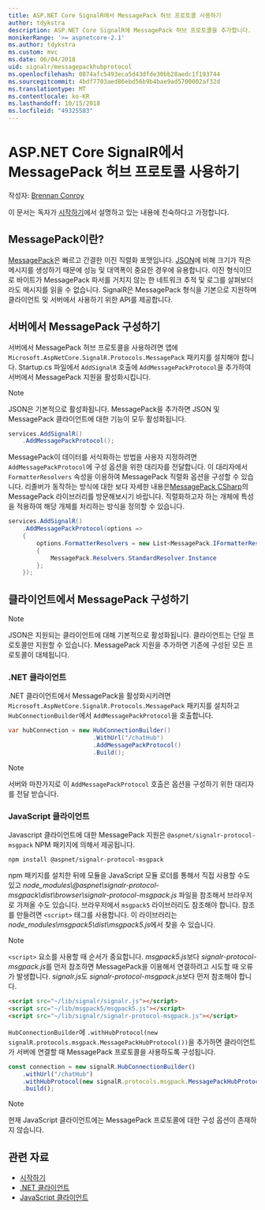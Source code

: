```yaml
---
title: ASP.NET Core SignalR에서 MessagePack 허브 프로토콜 사용하기
author: tdykstra
description: ASP.NET Core SignalR에 MessagePack 허브 프로토콜을 추가합니다.
monikerRange: '>= aspnetcore-2.1'
ms.author: tdykstra
ms.custom: mvc
ms.date: 06/04/2018
uid: signalr/messagepackhubprotocol
ms.openlocfilehash: 0874afc5493eca5d43dfde30bb28aedc1f193744
ms.sourcegitcommit: 4bdf7703aed86ebd56b9b4bae9ad5700002af32d
ms.translationtype: MT
ms.contentlocale: ko-KR
ms.lasthandoff: 10/15/2018
ms.locfileid: "49325583"
---
```

# <a name="use-messagepack-hub-protocol-in-signalr-for-aspnet-core"></a>ASP.NET Core SignalR에서 MessagePack 허브 프로토콜 사용하기

작성자: [Brennan Conroy](https://github.com/BrennanConroy)

이 문서는 독자가 [시작하기](xref:tutorials/signalr)에서 설명하고 있는 내용에 친숙하다고 가정합니다.

## <a name="what-is-messagepack"></a>MessagePack이란?

[MessagePack](https://msgpack.org/index.html)은 빠르고 간결한 이진 직렬화 포맷입니다. [JSON](https://www.json.org/)에 비해 크기가 작은 메시지를 생성하기 때문에 성능 및 대역폭이 중요한 경우에 유용합니다. 이진 형식이므로 바이트가 MessagePack 파서를 거치지 않는 한 네트워크 추적 및 로그를 살펴보더라도 메시지를 읽을 수 없습니다. SignalR은 MessagePack 형식을 기본으로 지원하며 클라이언트 및 서버에서 사용하기 위한 API를 제공합니다.

## <a name="configure-messagepack-on-the-server"></a>서버에서 MessagePack 구성하기

서버에서 MessagePack 허브 프로토콜을 사용하려면 앱에 `Microsoft.AspNetCore.SignalR.Protocols.MessagePack` 패키지를 설치해야 합니다. Startup.cs 파일에서 `AddSignalR` 호출에 `AddMessagePackProtocol`을 추가하여 서버에서 MessagePack 지원을 활성화시킵니다.

> [!NOTE]
> JSON은 기본적으로 활성화됩니다. MessagePack을 추가하면 JSON 및 MessagePack 클라이언트에 대한 기능이 모두 활성화됩니다.

```csharp
services.AddSignalR()
    .AddMessagePackProtocol();
```

MessagePack이 데이터를 서식화하는 방법을 사용자 지정하려면 `AddMessagePackProtocol`에 구성 옵션을 위한 대리자를 전달합니다. 이 대리자에서 `FormatterResolvers` 속성을 이용하여 MessagePack 직렬화 옵션을 구성할 수 있습니다. 리졸버가 동작하는 방식에 대한 보다 자세한 내용은[MessagePack CSharp](https://github.com/neuecc/MessagePack-CSharp)의 MessagePack 라이브러리를 방문해보시기 바랍니다. 직렬화하고자 하는 개체에 특성을 적용하여 해당 개체를 처리하는 방식을 정의할 수 있습니다.

```csharp
services.AddSignalR()
    .AddMessagePackProtocol(options =>
    {
        options.FormatterResolvers = new List<MessagePack.IFormatterResolver>()
        {
            MessagePack.Resolvers.StandardResolver.Instance
        };
    });
```

## <a name="configure-messagepack-on-the-client"></a>클라이언트에서 MessagePack 구성하기

> [!NOTE]
> JSON은 지원되는 클라이언트에 대해 기본적으로 활성화됩니다. 클라이언트는 단일 프로토콜만 지원할 수 있습니다. MessagePack 지원을 추가하면 기존에 구성된 모든 프로토콜이 대체됩니다.

### <a name="net-client"></a>.NET 클라이언트

.NET 클라이언트에서 MessagePack을 활성화시키려면 `Microsoft.AspNetCore.SignalR.Protocols.MessagePack` 패키지를 설치하고 `HubConnectionBuilder`에서 `AddMessagePackProtocol`을 호출합니다.

```csharp
var hubConnection = new HubConnectionBuilder()
                        .WithUrl("/chatHub")
                        .AddMessagePackProtocol()
                        .Build();
```

> [!NOTE]
> 서버와 마찬가지로 이 `AddMessagePackProtocol` 호출은 옵션을 구성하기 위한 대리자를 전달 받습니다.

### <a name="javascript-client"></a>JavaScript 클라이언트

Javascript 클라이언트에 대한 MessagePack 지원은 `@aspnet/signalr-protocol-msgpack` NPM 패키지에 의해서 제공됩니다.

```console
npm install @aspnet/signalr-protocol-msgpack
```

npm 패키지를 설치한 뒤에 모듈을 JavaScript 모듈 로더를 통해서 직접 사용할 수도 있고 *node_modules\\@aspnet\signalr-protocol-msgpack\dist\browser\signalr-protocol-msgpack.js* 파일을 참조해서 브라우저로 가져올 수도 있습니다. 브라우저에서 `msgpack5` 라이브러리도 참조해야 합니다. 참조를 만들려면 `<script>` 태그를 사용합니다. 이 라이브러리는 *node_modules\msgpack5\dist\msgpack5.js*에서 찾을 수 있습니다.

> [!NOTE]
> `<script>` 요소를 사용할 때 순서가 중요합니다. *msgpack5.js*보다 *signalr-protocol-msgpack.js*를 먼저 참조하면 MessagePack을 이용해서 연결하려고 시도할 때 오류가 발생합니다. *signalr.js*도 *signalr-protocol-msgpack.js*보다 먼저 참조해야 합니다.

```html
<script src="~/lib/signalr/signalr.js"></script>
<script src="~/lib/msgpack5/msgpack5.js"></script>
<script src="~/lib/signalr/signalr-protocol-msgpack.js"></script>
```

`HubConnectionBuilder`에 `.withHubProtocol(new signalR.protocols.msgpack.MessagePackHubProtocol())`을 추가하면 클라이언트가 서버에 연결할 때 MessagePack 프로토콜을 사용하도록 구성됩니다.

```javascript
const connection = new signalR.HubConnectionBuilder()
    .withUrl("/chatHub")
    .withHubProtocol(new signalR.protocols.msgpack.MessagePackHubProtocol())
    .build();
```

> [!NOTE]
> 현재 JavaScript 클라이언트에는 MessagePack 프로토콜에 대한 구성 옵션이 존재하지 않습니다.

## <a name="related-resources"></a>관련 자료

* [시작하기](xref:tutorials/signalr)
* [.NET 클라이언트](xref:signalr/dotnet-client)
* [JavaScript 클라이언트](xref:signalr/javascript-client)
